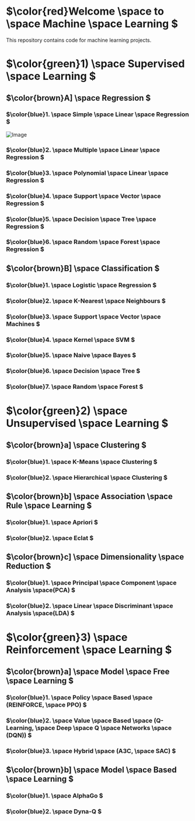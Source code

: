 # $\color{red}Welcome \space to \space Machine \space Learning $
This repository contains code for machine learning projects.

# $\color{green}1) \space Supervised \space Learning $

## $\color{brown}A] \space Regression $
### $\color{blue}1. \space Simple \space Linear \space Regression $

![Image](https://github.com/user-attachments/assets/2e6773ec-10b8-4bd1-9dae-638ed6b902cf)

### $\color{blue}2. \space Multiple \space Linear \space Regression $

### $\color{blue}3. \space Polynomial \space Linear \space Regression $

### $\color{blue}4. \space Support \space Vector \space Regression $

### $\color{blue}5. \space Decision \space Tree \space Regression $

### $\color{blue}6. \space Random \space Forest \space Regression $


## $\color{brown}B] \space Classification $

### $\color{blue}1. \space Logistic \space Regression $

### $\color{blue}2. \space K-Nearest \space Neighbours $

### $\color{blue}3. \space Support \space Vector \space Machines $

### $\color{blue}4. \space Kernel \space SVM $

### $\color{blue}5. \space Naive \space Bayes $

### $\color{blue}6. \space Decision \space Tree $

### $\color{blue}7. \space Random \space Forest $

# $\color{green}2) \space Unsupervised \space Learning $

## $\color{brown}a] \space Clustering $

### $\color{blue}1. \space K-Means \space Clustering $

### $\color{blue}2. \space Hierarchical \space Clustering $

## $\color{brown}b] \space Association \space Rule \space Learning $

### $\color{blue}1. \space Apriori $

### $\color{blue}2. \space Eclat $

## $\color{brown}c] \space Dimensionality \space Reduction $

### $\color{blue}1. \space Principal \space Component \space Analysis \space(PCA) $

### $\color{blue}2. \space Linear \space Discriminant \space Analysis \space(LDA) $

# $\color{green}3) \space Reinforcement \space Learning $

## $\color{brown}a] \space Model \space Free \space Learning $

### $\color{blue}1. \space Policy \space Based \space (REINFORCE, \space PPO) $
### $\color{blue}2. \space Value \space Based \space (Q-Learning, \space Deep \space Q \space Networks \space (DQN)) $
### $\color{blue}3. \space Hybrid \space (A3C, \space SAC) $

## $\color{brown}b] \space Model \space Based \space Learning $
### $\color{blue}1. \space AlphaGo $
### $\color{blue}2. \space Dyna-Q $
